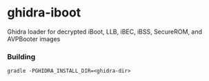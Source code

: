 # ghidra-iboot
Ghidra loader for decrypted iBoot, LLB, iBEC, iBSS, SecureROM, and AVPBooter images

### Building
```shell
gradle -PGHIDRA_INSTALL_DIR=<ghidra-dir>
```
